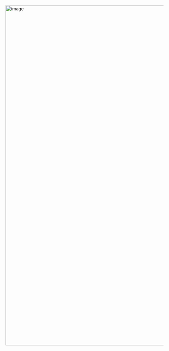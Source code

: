 <img width="1920" height="1080" alt="image" src="https://github.com/user-attachments/assets/4b9d3882-74dd-445d-83e4-04a6e75da42d" />
